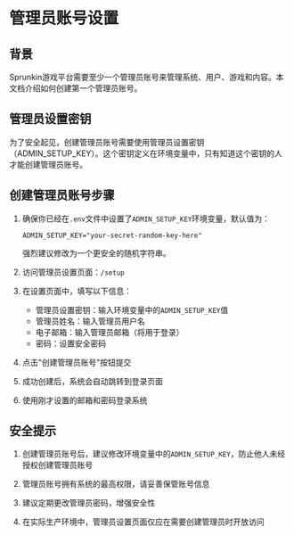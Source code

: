 # 管理员账号设置

## 背景
Sprunkin游戏平台需要至少一个管理员账号来管理系统、用户、游戏和内容。本文档介绍如何创建第一个管理员账号。

## 管理员设置密钥
为了安全起见，创建管理员账号需要使用管理员设置密钥（ADMIN_SETUP_KEY）。这个密钥定义在环境变量中，只有知道这个密钥的人才能创建管理员账号。

## 创建管理员账号步骤

1. 确保你已经在`.env`文件中设置了`ADMIN_SETUP_KEY`环境变量，默认值为：
   ```
   ADMIN_SETUP_KEY="your-secret-random-key-here"
   ```
   强烈建议修改为一个更安全的随机字符串。

2. 访问管理员设置页面：`/setup`

3. 在设置页面中，填写以下信息：
   - 管理员设置密钥：输入环境变量中的`ADMIN_SETUP_KEY`值
   - 管理员姓名：输入管理员用户名
   - 电子邮箱：输入管理员邮箱（将用于登录）
   - 密码：设置安全密码

4. 点击"创建管理员账号"按钮提交

5. 成功创建后，系统会自动跳转到登录页面

6. 使用刚才设置的邮箱和密码登录系统

## 安全提示

1. 创建管理员账号后，建议修改环境变量中的`ADMIN_SETUP_KEY`，防止他人未经授权创建管理员账号

2. 管理员账号拥有系统的最高权限，请妥善保管账号信息

3. 建议定期更改管理员密码，增强安全性

4. 在实际生产环境中，管理员设置页面仅应在需要创建管理员时开放访问 